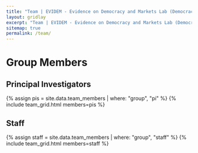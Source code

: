 ```yaml
---
title: "Team | EVIDEM - Evidence on Democracy and Markets Lab (Democracy and Markets Lab) | University of Münster and Aarhus University"
layout: gridlay
excerpt: "Team | EVIDEM - Evidence on Democracy and Markets Lab (Democracy and Markets Lab) | University of Münster and Aarhus University"
sitemap: true
permalink: /team/
---
```


# Group Members

## Principal Investigators
{% assign pis = site.data.team_members | where: "group", "pi" %}
{% include team_grid.html members=pis %}

## Staff
{% assign staff = site.data.team_members | where: "group", "staff" %}
{% include team_grid.html members=staff %}